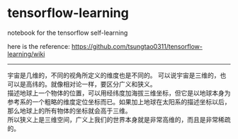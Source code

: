 # tensorflow-learning
notebook for the tensorflow self-learning

here is the reference:   https://github.com/tsungtao0311/tensorflow-learning/wiki  

-----------------------------------------------------------------------------------------------------------------------------------------------------------  

宇宙是几维的，不同的视角所定义的维度也是不同的。 可以说宇宙是三维的，也可以是高纬的。就像相对论一样，要区分广义和狭义。  
描述地球上一个物体的位置，可以用经纬度加海拔三维坐标，但它是以地球本身为参考系的一个粗略的维度定位坐标而已。如果加上地球在太阳系的描述坐标以后，那么地球上的所有物体的坐标就会高于三维。  
所以狭义上是三维空间，广义上我们的世界本身就是非常高维的，而且是非常稀疏的。
